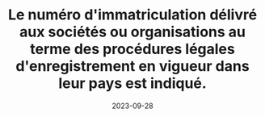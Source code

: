 ---
N: '101'
Rubrique: Identification et contact
title: Le numéro d'immatriculation délivré aux sociétés ou organisations au terme des procédures légales d'enregistrement en vigueur dans leur pays est indiqué. 
detail: Le numéro d'immatriculation délivré aux sociétés ou organisations au terme des procédures légales d'enregistrement en vigueur dans leur pays est indiqué. 
abstract: 
categories: [" Identification et contact"]
agrege: O4101-E015
opquast: '4 101'
indiceebook: '15'
description: "Règle n° 015"
weight:  015
actif: '1'
layout: rules
date: 2023-09-28
tags: ["", ""]
objectif: ["", ""]
Meo: [""]
Controle: ""
Source: ["Opquast"]
Referential: [""]
Steps: ["", ""]
---